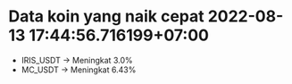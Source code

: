 # Data koin yang naik cepat 2022-08-13 17:44:56.716199+07:00

* IRIS_USDT -> Meningkat 3.0%
* MC_USDT -> Meningkat 6.43%
